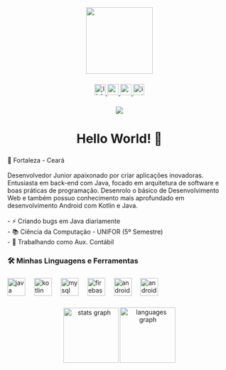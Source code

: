 <div align="center">
  <img height="150" src="https://media.giphy.com/media/M9gbBd9nbDrOTu1Mqx/giphy.gif"  />
</div>

###

<div align="center">
  <a href="https://www.linkedin.com/in/italocards/" target="_blank">
    <img src="https://img.shields.io/static/v1?message=LinkedIn&logo=linkedin&label=&color=0077B5&logoColor=white&labelColor=&style=for-the-badge" height="25" alt="linkedin logo"  />
  </a>
  <a href="mailto:joaoitalo5002@gmail.com" target="_blank">
    <img src="https://img.shields.io/static/v1?message=Gmail&logo=gmail&label=&color=D14836&logoColor=white&labelColor=&style=for-the-badge" height="25" alt="gmail logo"  />
  </a>
  <a href="https://italocards.github.io/portifolio-web/" target="_blank">
    <img src="https://img.shields.io/static/v1?message=Portfolio&logo=matrix&label=&color=000000&logoColor=&labelColor=&style=for-the-badge" height="25" alt="matrix logo"  />
  </a>
  <a href="https://www.instagram.com/italolimaj/" target="_blank">
    <img src="https://img.shields.io/static/v1?message=Instagram&logo=instagram&label=&color=E4405F&logoColor=white&labelColor=&style=for-the-badge" height="25" alt="instagram logo"  />
  </a>
</div>

###

<div align="center">
  <img src="https://visitor-badge.laobi.icu/badge?page_id=italocards.italocards&"  />
</div>

###

<h1 align="center">Hello World! 👋</h1>

###

<p align="left">📍 Fortaleza - Ceará<br><br>Desenvolvedor Junior apaixonado por criar aplicações inovadoras. Entusiasta em back-end com Java, focado em arquitetura de software e boas práticas de programação. Desenrolo o básico de Desenvolvimento Web e também possuo conhecimento mais aprofundado em desenvolvimento Android com Kotlin e Java.<br><br>- ⚡ Criando bugs em Java diariamente<br>- 📚 Ciência da Computação - UNIFOR (5º Semestre)<br>- 🔭 Trabalhando como Aux. Contábil</p>

###

<h3 align="left">🛠 Minhas Linguagens e Ferramentas</h3>

###

<div align="left">
  <img src="https://cdn.jsdelivr.net/gh/devicons/devicon/icons/java/java-original.svg" height="40" alt="java logo"  />
  <img width="12" />
  <img src="https://cdn.jsdelivr.net/gh/devicons/devicon/icons/kotlin/kotlin-original.svg" height="40" alt="kotlin logo"  />
  <img width="12" />
  <img src="https://cdn.jsdelivr.net/gh/devicons/devicon/icons/mysql/mysql-original.svg" height="40" alt="mysql logo"  />
  <img width="12" />
  <img src="https://cdn.jsdelivr.net/gh/devicons/devicon/icons/firebase/firebase-plain.svg" height="40" alt="firebase logo"  />
  <img width="12" />
  <img src="https://cdn.jsdelivr.net/gh/devicons/devicon/icons/android/android-original.svg" height="40" alt="android logo"  />
  <img width="12" />
  <img src="https://cdn.jsdelivr.net/gh/devicons/devicon/icons/androidstudio/androidstudio-original.svg" height="40" alt="androidstudio logo"  />
</div>

###

<div align="center">
  <img src="https://github-readme-stats.vercel.app/api?username=italocards&hide_title=false&hide_rank=false&show_icons=true&include_all_commits=true&count_private=true&disable_animations=false&theme=github_dark&locale=en&hide_border=false&order=1" height="124" alt="stats graph"  />
  <img src="https://github-readme-stats.vercel.app/api/top-langs?username=italocards&locale=en&hide_title=false&layout=compact&card_width=320&langs_count=5&theme=github_dark&hide_border=false&order=2" height="125" alt="languages graph"  />
</div>

###
